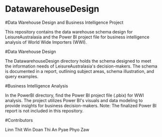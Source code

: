 # DatawarehouseDesign
#Data Warehouse Design and Business Intelligence Project

This repository contains the data warehouse schema design for LeisureAustralasia and the Power BI project file for business intelligence analysis of World Wide Importers (WWI).

#Data Warehouse Design

The DatawarehouseDesign directory holds the schema designed to meet the information needs of LeisureAustralasia's decision-makers. The schema is documented in a report, outlining subject areas, schema illustration, and query examples.

#Business Intelligence Analysis

In the PowerBI directory, find the Power BI project file (.pbix) for WWI analysis. The project utilizes Power BI's visuals and data modeling to provide insights for business decision-makers. Note: The finalized Power BI report is not included in this repository.

#Contributors

Linn Thit Win
Doan Thi An
Pyae Phyo Zaw
